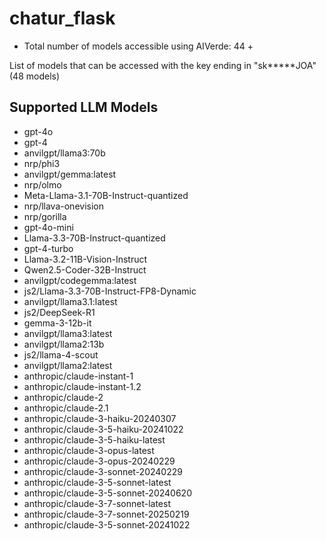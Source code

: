 # chatur_flask

- Total number of models accessible using AIVerde: 44 +

List of models that can be accessed with the key ending in "sk*****JOA" (48 models)

## Supported LLM Models

- gpt-4o
- gpt-4
- anvilgpt/llama3:70b
- nrp/phi3
- anvilgpt/gemma:latest
- nrp/olmo
- Meta-Llama-3.1-70B-Instruct-quantized
- nrp/llava-onevision
- nrp/gorilla
- gpt-4o-mini
- Llama-3.3-70B-Instruct-quantized
- gpt-4-turbo
- Llama-3.2-11B-Vision-Instruct
- Qwen2.5-Coder-32B-Instruct
- anvilgpt/codegemma:latest
- js2/Llama-3.3-70B-Instruct-FP8-Dynamic
- anvilgpt/llama3.1:latest
- js2/DeepSeek-R1
- gemma-3-12b-it
- anvilgpt/llama3:latest
- anvilgpt/llama2:13b
- js2/llama-4-scout
- anvilgpt/llama2:latest
- anthropic/claude-instant-1
- anthropic/claude-instant-1.2
- anthropic/claude-2
- anthropic/claude-2.1
- anthropic/claude-3-haiku-20240307
- anthropic/claude-3-5-haiku-20241022
- anthropic/claude-3-5-haiku-latest
- anthropic/claude-3-opus-latest
- anthropic/claude-3-opus-20240229
- anthropic/claude-3-sonnet-20240229
- anthropic/claude-3-5-sonnet-latest
- anthropic/claude-3-5-sonnet-20240620
- anthropic/claude-3-7-sonnet-latest
- anthropic/claude-3-7-sonnet-20250219
- anthropic/claude-3-5-sonnet-20241022
